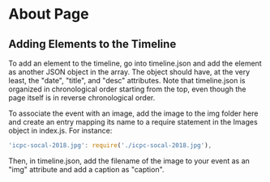 # About Page

## Adding Elements to the Timeline

To add an element to the timeline, go into timeline.json and add the element as
another JSON object in the array. The object should have, at the very least, the
"date", "title", and "desc" attributes. Note that timeline.json is organized in
chronological order starting from the top, even though the page itself is in
reverse chronological order.

To associate the event with an image, add the image to the img folder here and
create an entry mapping its name to a require statement in the Images object in
index.js. For instance:
```javascript
'icpc-socal-2018.jpg': require('./icpc-socal-2018.jpg'),
```
Then, in timeline.json, add the filename of the image to your event as an "img"
attribute and add a caption as "caption".
